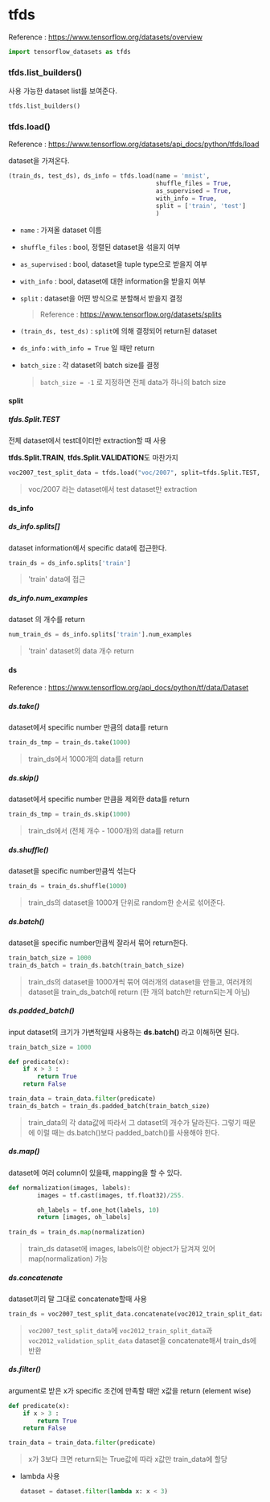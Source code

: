 # tfds

Reference : https://www.tensorflow.org/datasets/overview

```python
import tensorflow_datasets as tfds
```



### tfds.list_builders()

사용 가능한 dataset list를 보여준다.

```python
tfds.list_builders()
```



### tfds.load()

Reference : https://www.tensorflow.org/datasets/api_docs/python/tfds/load

dataset을 가져온다.

```python
(train_ds, test_ds), ds_info = tfds.load(name = 'mnist',
                                         shuffle_files = True,
                                         as_supervised = True,
                                         with_info = True, 
                                         split = ['train', 'test']
                                         )
```

- `name` : 가져올 dataset 이름
- `shuffle_files` : bool, 정렬된 dataset을 섞을지 여부
- `as_supervised` : bool, dataset을 tuple type으로 받을지 여부
- `with_info` : bool, dataset에 대한 information을 받을지 여부

- `split` : dataset을 어떤 방식으로 분할해서 받을지 결정

  > Reference : https://www.tensorflow.org/datasets/splits

- `(train_ds, test_ds)` :  `split`에 의해 결정되어 return된 dataset

-  `ds_info` :  `with_info = True` 일 때만 return

- `batch_size` : 각 dataset의 batch size를 결정

  > `batch_size = -1` 로 지정하면 전체 data가 하나의 batch size



#### split

##### tfds.Split.TEST

전체 dataset에서 test데이터만 extraction할 때 사용

**tfds.Split.TRAIN**, **tfds.Split.VALIDATION**도 마찬가지

```python
voc2007_test_split_data = tfds.load("voc/2007", split=tfds.Split.TEST, batch_size=1)
```

> voc/2007 라는 dataset에서 test dataset만 extraction



#### ds_info

##### ds_info.splits[]

dataset information에서 specific data에 접근한다.

```python
train_ds = ds_info.splits['train']
```

> 'train' data에 접근



##### ds_info.num_examples

dataset 의 개수를 return

```python
num_train_ds = ds_info.splits['train'].num_examples
```

> 'train' dataset의 data 개수 return



#### ds

Reference : https://www.tensorflow.org/api_docs/python/tf/data/Dataset

##### ds.take()

dataset에서 specific number 만큼의 data를 return

```python
train_ds_tmp = train_ds.take(1000)
```

> train_ds에서 1000개의 data를 return



##### ds.skip()

dataset에서 specific number 만큼을 제외한 data를 return

```python
train_ds_tmp = train_ds.skip(1000)
```

> train_ds에서 (전체 개수 - 1000개)의 data를 return



##### ds.shuffle()

dataset을 specific number만큼씩 섞는다

```python
train_ds = train_ds.shuffle(1000)
```

> train_ds의 dataset을 1000개 단위로 random한 순서로 섞어준다.



##### ds.batch()

dataset을 specific number만큼씩 잘라서 묶어 return한다.

```python
train_batch_size = 1000
train_ds_batch = train_ds.batch(train_batch_size)
```

> train_ds의 dataset을 1000개씩 묶어 여러개의 dataset을 만들고, 여러개의 dataset을 train_ds_batch에 return (한 개의 batch만 return되는게 아님)



##### ds.padded_batch()

input dataset의 크기가 가변적일때 사용하는 **ds.batch()** 라고 이해하면 된다.

```python
train_batch_size = 1000

def predicate(x):
    if x > 3 :
        return True  
  	return False

train_data = train_data.filter(predicate)
train_ds_batch = train_ds.padded_batch(train_batch_size)
```

> train_data의 각 data값에 따라서 그 dataset의 개수가 달라진다. 그렇기 때문에 이럴 때는 ds.batch()보다 padded_batch()를 사용해야 한다.



##### ds.map()

dataset에 여러 column이 있을때, mapping을 할 수 있다.

```python
def normalization(images, labels):
        images = tf.cast(images, tf.float32)/255.

        oh_labels = tf.one_hot(labels, 10)
        return [images, oh_labels]
    
train_ds = train_ds.map(normalization)
```

> train_ds dataset에 images, labels이란 object가 담겨져 있어 map(normalization) 가능



##### ds.concatenate

dataset끼리 말 그대로 concatenate할때 사용

```python
train_ds = voc2007_test_split_data.concatenate(voc2012_train_split_data).concatenate(voc2012_validation_split_data)
```

> `voc2007_test_split_data`에 `voc2012_train_split_data`과 `voc2012_validation_split_data` dataset을 concatenate해서 train_ds에 반환



##### ds.filter()

argument로 받은 x가 specific 조건에 만족할 때만 x값을 return (element wise)

```python
def predicate(x):
    if x > 3 :
        return True  
  	return False

train_data = train_data.filter(predicate)
```

> x가 3보다 크면 return되는 True값에 따라 x값만 train_data에 할당



- lambda 사용

  ```python
  dataset = dataset.filter(lambda x: x < 3)
  ```

  




